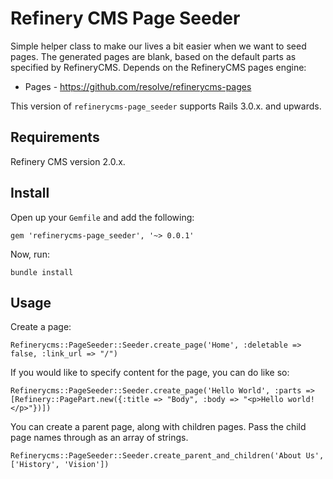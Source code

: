 # Refinery CMS Page Seeder

Simple helper class to make our lives a bit easier when we want to seed pages. The generated pages are blank, based on the default parts as specified by RefineryCMS. Depends on the RefineryCMS pages engine:

+ Pages - https://github.com/resolve/refinerycms-pages

This version of `refinerycms-page_seeder` supports Rails 3.0.x. and upwards.

## Requirements

Refinery CMS version 2.0.x.

## Install

Open up your ``Gemfile`` and add the following:

    gem 'refinerycms-page_seeder', '~> 0.0.1'

Now, run:

    bundle install

## Usage

Create a page:

    Refinerycms::PageSeeder::Seeder.create_page('Home', :deletable => false, :link_url => "/")

If you would like to specify content for the page, you can do like so:

    Refinerycms::PageSeeder::Seeder.create_page('Hello World', :parts => [Refinery::PagePart.new({:title => "Body", :body => "<p>Hello world!</p>"})])

You can create a parent page, along with children pages. Pass the child page names through as an array of strings.

    Refinerycms::PageSeeder::Seeder.create_parent_and_children('About Us', ['History', 'Vision'])

